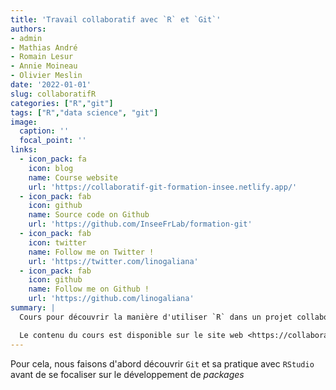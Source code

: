 ```yaml
---
title: 'Travail collaboratif avec `R` et `Git`'
authors:
- admin
- Mathias André
- Romain Lesur
- Annie Moineau
- Olivier Meslin
date: '2022-01-01'
slug: collaboratifR
categories: ["R","git"]
tags: ["R","data science", "git"]
image:
  caption: ''
  focal_point: ''
links:
  - icon_pack: fa
    icon: blog
    name: Course website
    url: 'https://collaboratif-git-formation-insee.netlify.app/'
  - icon_pack: fab
    icon: github
    name: Source code on Github
    url: 'https://github.com/InseeFrLab/formation-git'
  - icon_pack: fab
    icon: twitter
    name: Follow me on Twitter !
    url: 'https://twitter.com/linogaliana'
  - icon_pack: fab
    icon: github
    name: Follow me on Github !
    url: 'https://github.com/linogaliana'
summary: |
  Cours pour découvrir la manière d'utiliser `R` dans un projet collaboratif avec `Git` créé à l'`Insee` avec Mathias André, Romain Lesur, Annie Moineau et Olivier Meslin. 

  Le contenu du cours est disponible sur le site web <https://collaboratif-git-formation-insee.netlify.app/>. Le code source est disponible sur [le compte `Github` InseeFrLab](https://github.com/InseeFrLab/formation-git) <a href="https://github.com/InseeFrLab/formation-git" class="github"><i class="fab fa-github"></i></a>
---
```




Pour cela, nous faisons d'abord découvrir `Git` et sa pratique avec
`RStudio` avant de se focaliser sur le développement de *packages*